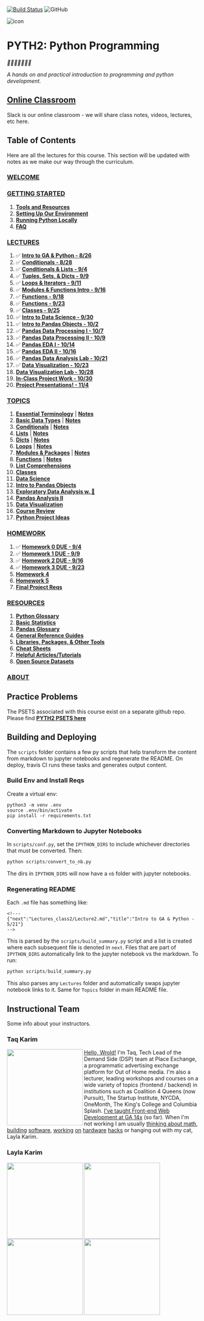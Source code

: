 [![Build Status](https://travis-ci.org/mottaquikarim/PYTH2.svg?branch=master)](https://travis-ci.org/mottaquikarim/PYTH2) ![GitHub](https://img.shields.io/github/license/mottaquikarim/PYTH2.svg)

![icon](assets/pycon.png?raw=true)
# PYTH2: Python Programming

*🎉🎈🎂🍾🎊🍻💃*

*A hands on and practical introduction
 to programming and python development.*

## [Online Classroom](https://pyth826.slack.com)

Slack is our online classroom - we will share class notes, videos, lectures, etc here.

## Table of Contents

Here are all the lectures for this course. This section will be updated with notes as we make our way through the curriculum.


### [WELCOME](src/README.md)
### [GETTING STARTED](src/Intro/README.md)
1. **[Tools and Resources](src/Intro/tools.md)**
2. **[Setting Up Our Environment](src/Intro/environment.md)**
3. **[Running Python Locally](src/Intro/installing_py_locally.md)**
4. **[FAQ](src/Intro/FAQ.md)**
### [LECTURES](src/Lectures_class2/README.md)
1. ✅  **[Intro to GA & Python - 8/26](src/Lectures_class2/Lecture1.md)**
2. ✅  **[Conditionals - 8/28](src/Lectures_class2/Lecture2.md)**
3. ✅  **[Conditionals & Lists - 9/4](src/Lectures_class2/Lecture3.md)**
4. ✅  **[Tuples, Sets, & Dicts - 9/9](src/Lectures_class2/Lecture4.md)**
5. ✅  **[Loops & Iterators - 9/11](src/Lectures_class2/Lecture5.md)**
6. ✅  **[Modules & Functions Intro - 9/16](src/Lectures_class2/Lecture6.md)**
7. ✅  **[Functions - 9/18](src/Lectures_class2/Lecture7.md)**
8. ✅  **[Functions - 9/23](src/Lectures_class2/Lecture8.md)**
9. ✅  **[Classes - 9/25](src/Lectures_class2/Lecture9.md)**
10. ✅  **[Intro to Data Science - 9/30](src/Lectures_class2/Lecture10.md)**
11. ✅  **[Intro to Pandas Objects - 10/2](src/Lectures_class2/Lecture11.md)**
12. ✅  **[Pandas Data Processing I - 10/7](src/Lectures_class2/Lecture12.md)**
13. ✅  **[Pandas Data Processing II - 10/9](src/Lectures_class2/Lecture13.md)**
14. ✅  **[Pandas EDA I - 10/14](src/Lectures_class2/Lecture14.md)**
15. ✅  **[Pandas EDA II - 10/16](src/Lectures_class2/Lecture15.md)**
16. ✅  **[Pandas Data Analysis Lab - 10/21](src/Lectures_class2/Lecture16.md)**
17. ✅  **[Data Visualization - 10/23](src/Lectures_class2/Lecture17.md)**
18. **[Data Visualization Lab - 10/28](src/Lectures_class2/Lecture18.md)**
19. **[In-Class Project Work - 10/30](src/Lectures_class2/Lecture19.md)**
20. **[Project Presentations! - 11/4](src/Lectures_class2/Lecture20.md)**
### [TOPICS](src/Topics/README.md)
1. **[Essential Terminology](src/Topics/nb/essential_terminology.ipynb)** | **[Notes](src/Topics/Notes/essential_terminology.ipynb)**
2. **[Basic Data Types](src/Topics/nb/basic_data_types.ipynb)** | **[Notes](src/Topics/Notes/basic_data_types.ipynb)**
3. **[Conditionals](src/Topics/nb/conditionals.ipynb)** | **[Notes](src/Topics/Notes/conditionals.ipynb)**
4. **[Lists](src/Topics/nb/lists.ipynb)** | **[Notes](src/Topics/Notes/lists.ipynb)**
5. **[Dicts](src/Topics/nb/dicts.ipynb)** | **[Notes](src/Topics/Notes/dicts.ipynb)**
6. **[Loops](src/Topics/nb/loops.ipynb)** | **[Notes](src/Topics/Notes/loops.ipynb)**
7. **[Modules & Packages](src/Topics/nb/modules.ipynb)** | **[Notes](src/Topics/Notes/modules.ipynb)**
8. **[Functions](src/Topics/nb/functions.ipynb)** | **[Notes](src/Topics/Notes/functions.ipynb)**
9. **[List Comprehensions](src/Topics/nb/list_comprehensions.ipynb)**
10. **[Classes](src/Topics/nb/classes.ipynb)**
11. **[Data Science](src/Topics/nb/data_science.ipynb)**
12. **[Intro to Pandas Objects](src/Topics/nb/intro_pandas.ipynb)**
13. **[Exploratory Data Analysis w. 🐼](src/Topics/nb/preprocessing.ipynb)**
14. **[Pandas Analysis II](src/Topics/nb/eda.ipynb)**
15. **[Data Visualization](src/Topics/nb/data_viz.ipynb)**
16. **[Course Review](src/Topics/nb/course_review.ipynb)**
17. **[Python Project Ideas](src/Topics/nb/project_ideas.ipynb)**
### [HOMEWORK](src/Homework/README.md)
1. ✅  **[Homework 0 DUE - 9/4](src/Homework/hwk0.md)**
2. ✅  **[Homework 1 DUE - 9/9](src/Homework/hwk1.md)**
3. ✅  **[Homework 2 DUE - 9/16](src/Homework/hwk2.md)**
4. ✅  **[Homework 3 DUE - 9/23](src/Homework/hwk3.md)**
5. **[Homework 4](src/Homework/hwk4.md)**
6. **[Homework 5](src/Homework/hwk5.md)**
7. **[Final Project Reqs](src/Homework/final.md)**
### [RESOURCES](src/Resources/README.md)
1. **[Python Glossary](src/Resources/python_glossary.md)**
2. **[Basic Statistics](src/Resources/basic_stats.md)**
3. **[Pandas Glossary](src/Resources/pandas_glossary.md)**
4. **[General Reference Guides](src/Resources/genref.md)**
5. **[Libraries, Packages, & Other Tools](src/Resources/tools_libs.md)**
6. **[Cheat Sheets](src/Resources/cheat_sheets.md)**
7. **[Helpful Articles/Tutorials](src/Resources/articles.md)**
8. **[Open Source Datasets](src/Resources/datasets.md)**
### [ABOUT](src/About/README.md)
## Practice Problems

The PSETS associated with this course exist on a separate github repo. Please find **[PYTH2 PSETS here](https://github.com/mottaquikarim/pydev-psets)**

## Building and Deploying

The `scripts` folder contains a few py scripts that help transform the content from markdown to jupyter notebooks and regenerate the README. On deploy, travis CI runs these tasks and generates output content.

### Build Env and Install Reqs 

Create a virtual env:

```
python3 -m venv .env
source .env/bin/activate
pip install -r requirements.txt
```

### Converting Markdown to Jupyter Notebooks

In `scripts/conf.py`, set the `IPYTHON_DIRS` to include whichever directories that must be converted. Then:

```python
python scripts/convert_to_nb.py
```

The dirs in `IPYTHON_DIRS` will now have a `nb` folder with jupyter notebooks.

### Regenerating README

Each `.md` file has something like:

```
<!---
{"next":"Lectures_class2/Lecture2.md","title":"Intro to GA & Python - 5/21"}
-->
```

This is parsed by the `scripts/build_summary.py` script and a list is created where each subsequent file is denoted in `next`. Files that are part of `IPYTHON_DIRS` automatically link to the jupyter notebook vs the markdown. To run:

```python
python scripts/build_summary.py
```

This also parses any `Lectures` folder and automatically swaps jupyter notebook links to it. Same for `Topics` folder in main README file.

## Instructional Team

Some info about your instructors.

### Taq Karim

<img src="https://github.com/mottaquikarim/JavascriptBootcamp/blob/master/assets/taq.jpg?raw=true" width="200" align="left"> 

[Hello, Wrold!](https://medium.com/@the_taqquikarim/console-log-hello-wrold-3e3abeb44396) I'm Taq, Tech Lead of the Demand Side (DSP) team at Place Exchange, a programmatic advertising exchange platform for Out of Home media. I'm also a lecturer, leading workshops and courses on a wide variety of topics (frontend / backend) in institutions such as Coalition 4 Queens (now Pursuit), The Startup Institute, NYCDA, OneMonth, The King's College and Columbia Splash. [I've taught Front-end Web Development at GA 14x](https://medium.com/@the_taqquikarim/10-lessons-learned-from-100-weeks-of-teaching-fewd-12c43db14f6b) (so far). When I'm not working I am usually [thinking about math](https://medium.com/math-musings/why-does-25-25-2-2-1-100-25-an-explanation-6c7e7b283d41), [building](https://medium.com/@the_taqquikarim/a-technique-for-saving-content-from-a-data-text-html-uri-10f045a8876d) [software](https://medium.com/@the_taqquikarim/introducing-bonfire-2c0e437895e2), [working](https://photos.app.goo.gl/w1crzgI7DqCgGR373) [on](https://photos.app.goo.gl/EaFkp5SmyO0opkg32) [hardware](https://photos.app.goo.gl/tvxPl2zbIMl7FEnK2) [hacks](https://www.instagram.com/p/8rARZNND_t/?taken-by=taqqui.karim) or hanging out with my cat, Layla Karim.

<!-- ### Julianna Garreffa

<img src="https://github.com/mottaquikarim/PYTH2/blob/master/assets/julianna.jpeg?raw=true" width="150" align="left">

Hi, I'm Julianna! I'm an experienced product manager and budding entrepreneur. I have experience in strategic roadmap planning, launching research-backed product features, orchestrating agile projects, directing technical client onboarding, analyzing data in R, and coding with HTML, CSS and Python. In my free time, I love traveling, volunteering with animals, cooking, and hearing live music. At home though, I'm probably reading or watching movies/TV, snuggled up with my cat, Layla Karim!

<br><br> -->

### Layla Karim

<img src="https://github.com/mottaquikarim/PYTH2/blob/master/assets/layla1.jpg?raw=true" width="200" align="left"> 

<img src="https://github.com/mottaquikarim/PYTH2/blob/master/assets/layla4.jpeg?raw=true" width="200" align="left"> 

<br>

<img src="https://github.com/mottaquikarim/PYTH2/blob/master/assets/layla2.jpg?raw=true" width="200" align="left"> 

<img src="https://github.com/mottaquikarim/PYTH2/blob/master/assets/layla3.jpg?raw=true" width="200" align="left"> 
